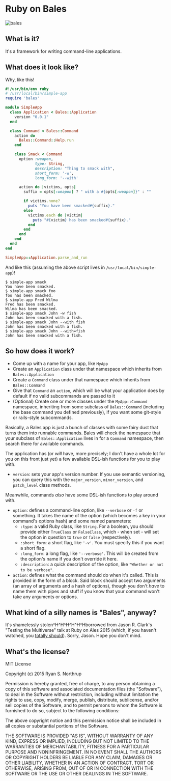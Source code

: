 # Ruby on Bales

![bales](https://upload.wikimedia.org/wikipedia/commons/2/2c/DavidBrown-Verdon.jpg)

## What is it?

It's a framework for writing command-line applications.

## What does it look like?

Why, like this!

```ruby
#!/usr/bin/env ruby
# /usr/local/bin/simple-app
require 'bales'

module SimpleApp
  class Application < Bales::Application
    version "0.0.1"
  end

  class Command < Bales::Command
    action do
      Bales::Command::Help.run
    end

    class Smack < Command
      option :weapon,
             type: String,
             description: "Thing to smack with",
             short_form: '-w',
             long_form: '--with'

      action do |victims, opts|
        suffix = opts[:weapon] ? " with a #{opts[:weapon]}" : ""

        if victims.none?
          puts "You have been smacked#{suffix}."
        else
          victims.each do |victim|
            puts "#{victim} has been smacked#{suffix}."
          end
        end
      end
    end
  end
end

SimpleApp::Application.parse_and_run
```

And like this (assuming the above script lives in `/usr/local/bin/simple-app`)!

```
$ simple-app smack
You have been smacked.
$ simple-app smack foo
foo has been smacked.
$ simple-app Fred Wilma
Fred has been smacked.
Wilma has been smacked.
$ simple-app smack John -w fish
John has been smacked with a fish.
$ simple-app smack John --with fish
John has been smacked with a fish.
$ simple-app smack John --with=fish
John has been smacked with a fish.
```

## So how does it work?

* Come up with a name for your app, like `MyApp`
* Create an `Application` class under that namespace which inherits from `Bales::Application`
* Create a `Command` class under that namespace which inherits from `Bales::Command`
* Give that `Command` an `action`, which will be what your application does by default if no valid subcommands are passed to it
* (Optional) Create one or more classes under the `MyApp::Command` namespace, inheriting from some subclass of `Bales::Command` (including the base command you defined previously), if you want some git-style or rails-style subcommands.

Basically, a Bales app is just a bunch of classes with some fairy dust that turns them into runnable commands.  Bales will check the namespace that your subclass of `Bales::Application` lives in for a `Command` namespace, then search there for available commands.

The application has (or *will* have, more precisely; I don't have a whole lot for you on this front just yet) a few available DSL-ish functions for you to play with.

* `version`: sets your app's version number.  If you use semantic versioning, you can query this with the `major_version`, `minor_version`, and `patch_level` class methods.

Meanwhile, commands *also* have some DSL-ish functions to play around with.

* `option`: defines a command-line option, like `--verbose` or `-f` or something.  It takes the name of the option (which becomes a key in your command's options hash) and some named parameters:
  * `:type`: a valid Ruby class, like `String`.  For a boolean, you should provide either `TrueClass` or `FalseClass`, which - when set - will set the option in question to `true` or `false` (respectively).
  * `:short_form`: a short flag, like `'-v'`.  You must specify this if you want a short flag.
  * `:long_form`: a long flag, like `'--verbose'`.  This will be created from the option's name if you don't override it here.
  * `:description`: a quick description of the option, like `"Whether or not to be verbose"`.
* `action`: defines what the command should do when it's called.  This is provided in the form of a block.  Said block should accept two arguments (an array of arguments and a hash of options), though you don't *have* to name them with pipes and stuff if you know that your command won't take any arguments or options.

## What kind of a silly names is "Bales", anyway?

It's shamelessly stolen^H^H^H^H^H^Hborrowed from Jason R. Clark's "Testing the Multiverse" talk at Ruby on Ales 2015 (which, if you haven't watched, you [totally should](http://confreaks.tv/videos/roa2015-testing-the-multiverse)).  Sorry, Jason.  Hope you don't mind.

## What's the license?

MIT License

Copyright (c) 2015 Ryan S. Northrup

Permission is hereby granted, free of charge, to any person obtaining a copy of this software and associated documentation files (the "Software"), to deal in the Software without restriction, including without limitation the rights to use, copy, modify, merge, publish, distribute, sublicense, and/or sell copies of the Software, and to permit persons to whom the Software is furnished to do so, subject to the following conditions:

The above copyright notice and this permission notice shall be included in all copies or substantial portions of the Software.

THE SOFTWARE IS PROVIDED "AS IS", WITHOUT WARRANTY OF ANY KIND, EXPRESS OR IMPLIED, INCLUDING BUT NOT LIMITED TO THE WARRANTIES OF MERCHANTABILITY, FITNESS FOR A PARTICULAR PURPOSE AND NONINFRINGEMENT. IN NO EVENT SHALL THE AUTHORS OR COPYRIGHT HOLDERS BE LIABLE FOR ANY CLAIM, DAMAGES OR OTHER LIABILITY, WHETHER IN AN ACTION OF CONTRACT, TORT OR OTHERWISE, ARISING FROM, OUT OF OR IN CONNECTION WITH THE SOFTWARE OR THE USE OR OTHER DEALINGS IN THE SOFTWARE.